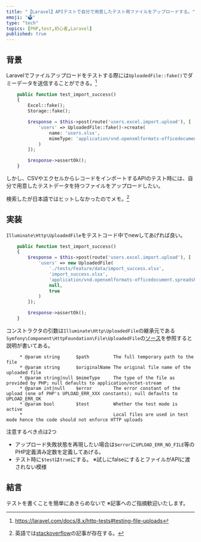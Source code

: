 ```yaml
---
title: "【Laravel】APIテストで自分で用意したテスト用ファイルをアップロードする。"
emoji: "🗳"
type: "tech"
topics: [PHP,test,初心者,Laravel]
published: true
---
```

## 背景

Laravelでファイルアップロードをテストする際には`UploadedFile::fake()`でダミーデータを送信することができる。[^1]

```php
    public function test_import_success()
    {
        Excel::fake();
        Storage::fake();

        $response = $this->post(route('users.excel.import.upload'), [
            'users' => UploadedFile::fake()->create(
                name: 'users.xlsx',
                mimeType: 'application/vnd.openxmlformats-officedocument.spread'
            )
        ]);

        $response->assertOk();
    }
```

しかし、CSVやエクセルからレコードをインポートするAPIのテスト時には、自分で用意したテストデータを持つファイルをアップロードしたい。

検索したが日本語ではヒットしなかったのでメモ。[^2]

## 実装

`Illuminate\Http\UploadedFile`をテストコード中でnewしてあげれば良い。

```php
    public function test_import_success()
    {
        $response = $this->post(route('users.excel.import.upload'), [
            'users' => new UploadedFile(
                './tests/Feature/data/import_success.xlsx',
                'import_success.xlsx',
                'application/vnd.openxmlformats-officedocument.spreadsheetml.sheet',
                null,
                true
            )
        ]);

        $response->assertOk();
    }
```

コンストラクタの引数は`Illuminate\Http\UploadedFile`の継承元である`Symfony\Component\HttpFoundation\File\UploadedFile`の[ソース](https://github.com/symfony/symfony/blob/5.4/src/Symfony/Component/HttpFoundation/File/UploadedFile.php)を参照すると説明が書いてある。

```Symfony\Component\HttpFoundation\File\UploadedFile.php（抜粋）
     * @param string      $path         The full temporary path to the file
     * @param string      $originalName The original file name of the uploaded file
     * @param string|null $mimeType     The type of the file as provided by PHP; null defaults to application/octet-stream
     * @param int|null    $error        The error constant of the upload (one of PHP's UPLOAD_ERR_XXX constants); null defaults to UPLOAD_ERR_OK
     * @param bool        $test         Whether the test mode is active
     *                                  Local files are used in test mode hence the code should not enforce HTTP uploads
```

注意するべき点は2つ

- アップロード失敗状態を再現したい場合は`$error`に`UPLOAD_ERR_NO_FILE`等のPHP定義済み定数を定義してあげる。
- テスト時に`$test`は`true`にする。 ※試しにfalseにするとファイルがAPIに渡されない模様

## 結言

テストを書くことを簡単にあきらめないで
※記事へのご指摘歓迎いたします。

[^1]: https://laravel.com/docs/8.x/http-tests#testing-file-uploads
[^2]: 英語では[stackoverflow](https://stackoverflow.com/questions/36408134/how-to-test-file-upload-in-laravel-5-2)の記事が存在する。

